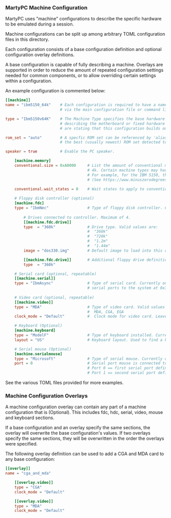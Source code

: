 
### MartyPC Machine Configuration

MartyPC uses "machine" configurations to describe the specific hardware to be emulated during a session.

Machine configurations can be split up among arbitrary TOML configuration files in this directory.

Each configuration consists of a base configuration definition and optional configuration overlay definitions.

A base configuration is capable of fully describing a machine. Overlays are supported in order to reduce the amount of 
repeated configuration settings needed for common components, or to allow overriding certain settings within a 
configuration.

An example configuration is commented below:
```toml
[[machine]]
name = "ibm5150_64k"    # Each configuration is required to have a name, which can be referenced 
                        # via the main configuration file or command line argument. 

type = "Ibm5150v64K"    # The Machine Type specifies the base hardware of this configuration. Think of this as
                        # describing the motherboard or fixed hardware configuration of a system. Here we
                        # are stating that this configuration builds on the base of an IBM 5150 with a 16-64K motherboard

rom_set = "auto"        # A specfic ROM set can be referenced by 'alias', or it can be left 'auto' to let MartyPC pick
                        # the best (usually newest) ROM set detected to be compatible for this system.

speaker = true          # Enable the PC speaker.          

    [machine.memory]
    conventional.size = 0xA0000     # List the amount of conventional memory. This is masked to the nearest multiple of
                                    # 4k. Certain machine types may have more specific requirements. 
                                    # For example, for the IBM 5150, this value should match a valid memory DIP setting.
                                    # (See https://www.minuszerodegrees.net/5150/misc/5150_motherboard_switch_settings.htm)
    
    conventional.wait_states = 0    # Wait states to apply to conventional memory (placeholder, not implemented)

    # Floppy disk controller (optional)
    [machine.fdc]
    type = "IbmNec"                 # Type of floppy disk controller. Currently only "IbmNec" supported.
    
        # Drives connected to controller. Maximum of 4.
        [[machine.fdc.drive]]
        type  = "360k"              # Drive type. Valid values are:
                                    #  "360k"
                                    #  "720k"
                                    #  "1.2m"
                                    #  "1.44m"
        image = "dos330.img"        # Default image to load into this drive. (optional) 

        [[machine.fdc.drive]]       # Additional floppy drive definitions follow
        type  = "360k"   

    # Serial card (optional, repeatable)
    [[machine.serial]]
    type = "IbmAsync"               # Type of serial card. Currently only "IbmAsync" supported. This will add two
                                    # serial ports to the system at 0x3F8 and 0x2F8.
 
    # Video card (optional, repeatable)
    [[machine.video]]               
    type = "MDA"                    # Type of video card. Valid values are:
                                    #  MDA, CGA, EGA
    clock_mode = "Default"          #  Clock mode for video card. Leave this "Default" in most cases.

    # Keyboard (Optional)
    [machine.keyboard]
    type = "ModelF"                 # Type of keyboard installed. Currently only "ModelF" implemented. 
    layout = "US"                   # Keyboard layout. Used to find a keyboard mapping file in configs/keyboards/

    # Serial mouse (Optional)
    [machine.serialmouse]
    type = "Microsoft"              # Type of serial mouse. Currently only "Microsoft" implemented.
    port = 0                        # Serial port mouse is connected to. 
                                    # Port 0 == first serial port defined (usually COM1)
                                    # Port 1 == second serial port defined (usually COM2)

```

See the various TOML files provided for more examples.

### Machine Configuration Overlays

A machine configuration overlay can contain any part of a machine configuration that is (Optional). This includes
fdc, hdc, serial, video, mouse and keyboard sections.

If a base configuration and an overlay specify the same sections, the overlay will overwrite the base configuration's 
values. If two overlays specify the same sections, they will be overwritten in the order the overlays were specified.

The following overlay definition can be used to add a CGA and MDA card to any base configuration:

```toml
[[overlay]]
name = "cga_and_mda"

    [[overlay.video]]               
    type = "CGA"
    clock_mode = "Default"

    [[overlay.video]]               
    type = "MDA"
    clock_mode = "Default"
```